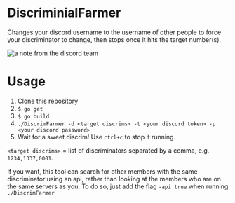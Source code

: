 # DiscriminialFarmer
Changes your discord username to the username of other people to force your discriminator to change, then stops once it hits the target number(s).

![a note from the discord team](https://owo.whats-th.is/2a0e5d.png)

# Usage
1. Clone this repository
1. `$ go get`
1. `$ go build`
1. `./DiscrimFarmer -d <target discrims> -t <your discord token> -p <your discord password>`
1. Wait for a sweet discrim! Use `ctrl+c` to stop it running.

`<target discrims>` = list of discriminators separated by a comma, e.g. `1234,1337,0001`.

If you want, this tool can search for other members with the same discriminator using an api, rather than looking at the members who are on the same servers as you.
To do so, just add the flag `-api true` when running `./DiscrimFarmer`
